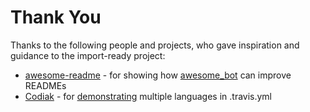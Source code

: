 # Thank You

Thanks to the following people and projects, who gave inspiration and guidance
to the import-ready project:

*   [awesome-readme][1] - for showing how [awesome\_bot][2] can improve READMEs
*   [Codiak][3] - for [demonstrating][4] multiple languages in .travis.yml

[1]: https://github.com/matiassingers/awesome-readme
[2]: https://github.com/dkhamsing/awesome_bot
[3]: https://stackoverflow.com/users/2035869/codiak
[4]: https://stackoverflow.com/a/44054333/
